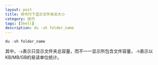 ```yaml
---
layout: post
title: 命令行下显示文件夹总大小
category: 技巧
tags: [Shell]
description: du -sh folder_name
---
```


    du -sh folder_name

其中，`-s`表示只显示文件夹总容量，而不一一显示所包含文件容量，`-h`表示以KB/MB/GB的易读单位统计。